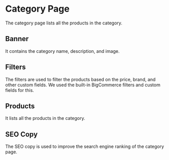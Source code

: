 # Category Page
The category page lists all the products in the category.

## Banner
It contains the category name, description, and image.

## Filters
The filters are used to filter the products based on the price, brand, and other custom fields.
We used the built-in BigCommerce filters and custom fields for this.

## Products
It lists all the products in the category.

## SEO Copy
The SEO copy is used to improve the search engine ranking of the category page.
